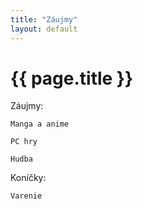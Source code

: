 ```yaml
---
title: "Záujmy"
layout: default
---
```


# {{ page.title }}

Záujmy:

	Manga a anime

	PC hry

	Hudba

Koníčky:

	Varenie